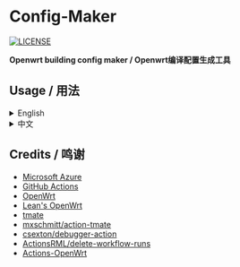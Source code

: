 # Config-Maker

[![LICENSE](https://img.shields.io/github/license/mashape/apistatus.svg?style=flat-square&label=LICENSE)](https://github.com/YoungerKayn/Config-Maker/blob/master/LICENSE)

**Openwrt building config maker / Openwrt编译配置生成工具**

## Usage / 用法
<details>
<summary>English</summary>

## Openwrt building config maker
 Make your own Openwrt build config file with the help of the GitHub Action, save your time from setting up the build environment and prevent you from getting stuck in building your environment

### Usage
- Click [HERE](https://github.com/YoungerKayn/Config-Maker/generate) to create a new repository
- Select `Make Config File` on the Actions page
- Click the `Run workflow` button
- Refresh the page and click the lastest `Make Config File` action to access its log
- Click on the `build` job on the left sidebar
- Wait for the `SSH connection to Actions` job to be executed at this page, and information like the following will appear:
    ``` shell
    To connect to this session copy and paste the following into a terminal or browser:
    CLI: ssh McuGhq5PvktJyr53WHFsyjLMW@nyc1.tmate.io
    URL: https://tmate.io/t/McuGhq5PvktJyr53WHFsyjLMW
    TIPS: Run 'touch /tmp/continue' to continue to the next step.
    ```
    then follow the tips to SSH to Actions. (If you are using a web terminal and get a black screen, just press `Ctrl+C`)
- Type `cd openwrt && make menuconfig` in the terminal to start building your .config file
- After you finishing your work, type `touch /tmp/continue` in the terminal then exit the terminal, the rest of the work will be done automatically
- ~~Star this repo, then it will be done faster~~
- After all the work is done, you will see `OpenWrt_config` in `Artifacts` on the Action `Summary` page, just click and download it

### Advanced Usage
    
1. **custom source code**  
This repo will use [LEDE](https://github.com/coolsnowwolf/lede)'s source code to build the environment by default, you can change it in file `.github/workflows/make-config.yml` 

2. **custom fireware envs**  
You can change your firmware's default IP, hostname, theme, add/remove packages and so on by adding command in `./github/diy-part1.sh` and `./github/diy-part2.sh`

3. **custom feeds source**  
You can add your own feeds by modifying `./github/feeds.conf.default`. For example, add `src-git luci https://github.com/coolsnowwolf/luci` to use the packages of [LuCI](https://github.com/coolsnowwolf/luci)

</details>

<details>
<summary>中文</summary>

## Openwrt编译配置生成工具
 通过Github Actions的环境来构建你的Openwrt编译配置文件(.config)，免去了自行搭建编译环境的痛苦，并可以配合 [P3TERX/Actions-OpenWrt](https://github.com/P3TERX/Actions-OpenWrt) 等在线编译项目，在完全不搭建编译环境的情况下编译自己的固件
 >实际上，此项目就是从 [P3TERX/Actions-OpenWrt](https://github.com/P3TERX/Actions-OpenWrt) 分离改良而出

### 用法
- 点击[这里](https://github.com/YoungerKayn/Config-Maker/generate)生成一个新的仓库
- 在Actions页面中，选择 `Make Config File`
- 点击 `Run workflows`
- 刷新页面后，你将会看到Actions执行了新的工作，点击它以进入日志页面
- 点击左侧边栏中的 `build` 
- 在这个页面上等待Actions执行到 `SSH connection to Actions` ,然后你会看到类似下面的信息：
    ``` shell
    To connect to this session copy and paste the following into a terminal or browser:
    CLI: ssh McuGhq5PvktJyr53WHFsyjLMW@nyc1.tmate.io
    URL: https://tmate.io/t/McuGhq5PvktJyr53WHFsyjLMW
    TIPS: Run 'touch /tmp/continue' to continue to the next step.
    ```
    点击URL链接或者在命令行中输入上面的ssh命令，就可以与Actions建立SSH连接（如果你进入网页终端时黑屏，按下Ctrl+C即可）
- 在终端中输入 `cd openwrt && make menuconfig` ，然后就可以开始构建你的配置文件了
- 完成并**保存**你的配置后，在终端中输入 `touch /tmp/continue` 命令就可以关闭终端了，剩下的工作会自动完成
- ~~给这个项目点一个 star 会让工作进行得更快~~
- 所有工作结束后，点击左侧的 `Summary` ，可以看到一个 `Openwrt_config` 文件，点击就可以下载你的 .config 文件

### 进阶用法
1. **自定义源码**  
本仓库默认使用[LEDE](https://github.com/coolsnowwolf/lede)的源码进行环境搭建，你可以通过修改 `./github/workflows/make-config.yml` 中的相关变量来修改代码源

2. **自定义固件**  
你可以通过在 `./github/diy-part1.sh` 和 `./github/diy-part2.sh` 中添加自定义命令来让Actions在 `make menuconfig` 前执行，从而修改固件的默认 IP、主机名、主题、添加 / 删除软件包等

3. **自定义软件源**  
如果你需要添加自定义的软件源，你可以修改`./github/feeds.conf.default`。例如，在该文件中添加 `src-git luci https://github.com/coolsnowwolf/luci` 以使用[LuCI](https://github.com/coolsnowwolf/luci)中的软件包

</details>

## Credits / 鸣谢
- [Microsoft Azure](https://azure.microsoft.com)
- [GitHub Actions](https://github.com/features/actions)
- [OpenWrt](https://github.com/openwrt/openwrt)
- [Lean's OpenWrt](https://github.com/coolsnowwolf/lede)
- [tmate](https://github.com/tmate-io/tmate)
- [mxschmitt/action-tmate](https://github.com/mxschmitt/action-tmate)
- [csexton/debugger-action](https://github.com/csexton/debugger-action)
- [ActionsRML/delete-workflow-runs](https://github.com/ActionsRML/delete-workflow-runs)
- [Actions-OpenWrt](https://github.com/P3TERX/Actions-OpenWrt)